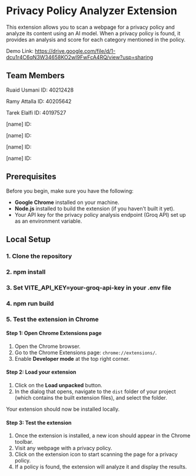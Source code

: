 # Privacy Policy Analyzer Extension

This extension allows you to scan a webpage for a privacy policy and analyze its content using an AI model. When a privacy policy is found, it provides an analysis and score for each category mentioned in the policy.

Demo Link: https://drive.google.com/file/d/1-dcu1r4C6qN3W34658KO2wI9FwFcA4RQ/view?usp=sharing

## Team Members

Ruaid Usmani ID: 40212428 

Ramy Attalla ID: 40205642 

Tarek Elalfi ID: 40197527 

[name] ID:  

[name] ID:  

[name] ID:  

[name] ID:  



## Prerequisites

Before you begin, make sure you have the following:

- **Google Chrome** installed on your machine.
- **Node.js** installed to build the extension (if you haven't built it yet).
- Your API key for the privacy policy analysis endpoint (Groq API) set up as an environment variable.

## Local Setup

### 1. Clone the repository

### 2. npm install

### 3. Set VITE_API_KEY=your-groq-api-key in your .env file

### 4. npm run build

### 5. Test the extension in Chrome

#### Step 1: Open Chrome Extensions page

1. Open the Chrome browser.
2. Go to the Chrome Extensions page: `chrome://extensions/`.
3. Enable **Developer mode** at the top right corner.

#### Step 2: Load your extension

1. Click on the **Load unpacked** button.
2. In the dialog that opens, navigate to the `dist` folder of your project (which contains the built extension files), and select the folder.

Your extension should now be installed locally.

#### Step 3: Test the extension

1. Once the extension is installed, a new icon should appear in the Chrome toolbar.
2. Visit any webpage with a privacy policy.
3. Click on the extension icon to start scanning the page for a privacy policy.
4. If a policy is found, the extension will analyze it and display the results.
